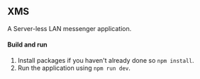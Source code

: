 ## XMS
A Server-less LAN messenger application.


#### Build and run
1. Install packages if you haven't already done so `npm install`.
2. Run the application using `npm run dev`.

